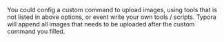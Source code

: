 You could config a custom command to upload images, using tools that is not listed in above options, or event write your own tools / scripts. Typora will append all images that needs to be uploaded after the custom command you filled.
